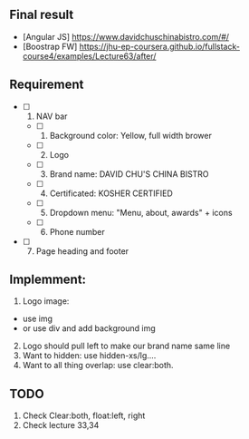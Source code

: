 ## Final result
- [Angular JS] https://www.davidchuschinabistro.com/#/
- [Boostrap FW] https://jhu-ep-coursera.github.io/fullstack-course4/examples/Lecture63/after/

## Requirement
- [ ] 1. NAV bar
  - [ ] 1. Background color: Yellow, full width brower
  - [ ] 2. Logo
  - [ ] 3. Brand name: DAVID CHU'S CHINA BISTRO
  - [ ] 4. Certificated: KOSHER CERTIFIED
  - [ ] 5. Dropdown menu: "Menu, about, awards" + icons
  - [ ] 6. Phone number
- [ ] 7. Page heading and footer


## Implemment: 
1. Logo image: 
- use img
- or use div and add background img

2. Logo should pull left to make our brand name same line
3. Want to hidden: use hidden-xs/lg....
4. Want to all thing overlap: use clear:both. 

## TODO
1. Check Clear:both, float:left, right
2. Check lecture 33,34
